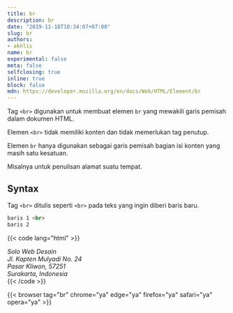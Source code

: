 ```yaml
---
title: br
description: br
date: "2019-11-18T10:34:07+07:00"
slug: br
authors:
- akhlis
name: br
experimental: false
meta: false
selfclosing: true
inline: true
block: false
mdn: https://developer.mozilla.org/en/docs/Web/HTML/Element/br
---
```


Tag `<br>` digunakan untuk membuat elemen `br` yang mewakili garis pemisah dalam dokumen HTML.

Elemen `<br>` tidak memiliki konten dan tidak memerlukan tag penutup.

Elemen `br` hanya digunakan sebagai garis pemisah bagian isi konten yang masih satu kesatuan.

Misalnya untuk penulisan alamat suatu tempat.

## Syntax

Tag `<br>` ditulis seperti `<br>` pada teks yang ingin diberi baris baru.

```html
baris 1 <br>
baris 2
```

{{< code lang="html" >}}
<address>
Solo Web Desain<br>
Jl. Kapten Mulyadi No. 24<br>
Pasar Kliwon, 57251<br>
Surakarta, Indonesia
</address>
{{< /code >}}

{{< browser tag="br" chrome="ya" edge="ya" firefox="ya" safari="ya" opera="ya" >}}